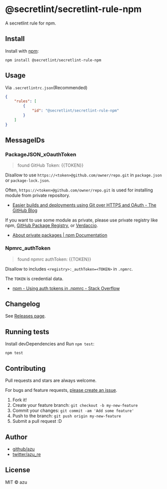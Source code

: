 # @secretlint/secretlint-rule-npm

A secretlint rule for npm.

## Install

Install with [npm](https://www.npmjs.com/):

    npm install @secretlint/secretlint-rule-npm

## Usage

Via `.secretlintrc.json`(Recommended)

```json
{
    "rules": [
        {
            "id": "@secretlint/secretlint-rule-npm"
        }
    ]
}
```

## MessageIDs

### PackageJSON_xOauthToken
> found GitHub Token: {{TOKEN}}

Disallow to use `https://<token>@github.com/owner/repo.git` in `package.json` or `package-lock.json`.

Often, `https://<token>@github.com/owner/repo.git` is used for installing module from private repository.

- [Easier builds and deployments using Git over HTTPS and OAuth - The GitHub Blog](https://github.blog/2012-09-21-easier-builds-and-deployments-using-git-over-https-and-oauth/)

If you want to use some module as private, please use private registry like npm, [GitHub Package Registry](https://help.github.com/packages/publishing-and-managing-packages/about-github-packages), or [Verdaccio](https://verdaccio.org/).

- [About private packages | npm Documentation](https://docs.npmjs.com/about-private-packages)

### Npmrc_authToken
> found npmrc authToken: {{TOKEN}}

Disallow to includes `<registry>:_authToken=<TOKEN>` in `.npmrc`.

The `TOKEN` is credential data.

- [npm - Using auth tokens in .npmrc - Stack Overflow](https://stackoverflow.com/questions/53099434/using-auth-tokens-in-npmrc)

## Changelog

See [Releases page](https://github.com/secretlint/secretlint/releases).

## Running tests

Install devDependencies and Run `npm test`:

    npm test

## Contributing

Pull requests and stars are always welcome.

For bugs and feature requests, [please create an issue](https://github.com/secretlint/secretlint/issues).

1. Fork it!
2. Create your feature branch: `git checkout -b my-new-feature`
3. Commit your changes: `git commit -am 'Add some feature'`
4. Push to the branch: `git push origin my-new-feature`
5. Submit a pull request :D

## Author

- [github/azu](https://github.com/azu)
- [twitter/azu_re](https://twitter.com/azu_re)

## License

MIT © azu

